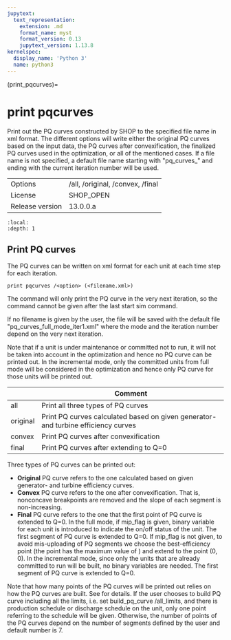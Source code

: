 ```yaml
---
jupytext:
  text_representation:
    extension: .md
    format_name: myst
    format_version: 0.13
    jupytext_version: 1.13.8
kernelspec:
  display_name: 'Python 3'
  name: python3
---
```


(print_pqcurves)=
# print pqcurves
Print out the PQ curves constructed by SHOP to the specified file name in xml format. The different options will write either the original PQ curves based on the input data, the PQ curves after convexification, the finalized PQ curves used in the optimization, or all of the mentioned cases. If a file name is not specified, a default file name starting with "pq_curves_" and ending with the current iteration number will be used.

|   |   |
|---|---|
|Options|/all, /original, /convex, /final|
|License|SHOP_OPEN|
|Release version|13.0.0.a|

```{contents}
:local:
:depth: 1
```

## Print PQ curves
The PQ curves can be written on xml format for each unit at each time step for each iteration.
```
print pqcurves /<option> (<filename.xml>)
```

The command will only print the PQ curve in the very next iteration, so the command cannot be given after the last start sim command.

If no filename is given by the user, the file will be saved with the default file "pq_curves_full_mode_iter1.xml" where the mode and the iteration number depend on the very next iteration.

Note that if a unit is under maintenance or committed not to run, it will not be taken into account in the optimization and hence no PQ curve can be printed out. In the incremental mode, only the committed units from full mode will be considered in the optimization and hence only PQ curve for those units will be printed out.

|<option>|Comment|
|---|---|
|all|Print all three types of PQ curves|
|original|Print PQ curves calculated based on given generator- and turbine efficiency curves|
|convex|Print PQ curves after convexification|
|final|Print PQ curves after extending to Q=0|

Three types of PQ curves can be printed out:
- **Original** PQ curve refers to the one calculated based on given generator- and turbine efficiency curves.
- **Convex** PQ curve refers to the one after convexification. That is, nonconcave breakpoints are removed and the slope of each segment  is non-increasing.
- **Final** PQ curve refers to the one that the first point of PQ curve is extended to Q=0. In the full mode, if mip_flag is given, binary variable for each unit is introduced to indicate the on/off status of the unit. The first segment of PQ curve is extended to Q=0. If mip_flag is not given, to avoid mis-uploading of PQ segments we choose the best-efficiency point (the point has the maximum value of ) and extend to the point (0, 0). In the incremental mode, since only the units that are already committed to run will be built, no binary variables are needed. The first segment of PQ curve is extended to Q=0.

Note that how many points of the PQ curves will be printed out relies on how the PQ curves are built. See for details. If the user chooses to build PQ curve including all the limits, i.e. set build_pq_curve /all_limits, and there is production schedule or discharge schedule on the unit, only one point referring to the schedule will be given. Otherwise, the number of points of the PQ curves depend on the number of segments defined by the user and default number is 7.



